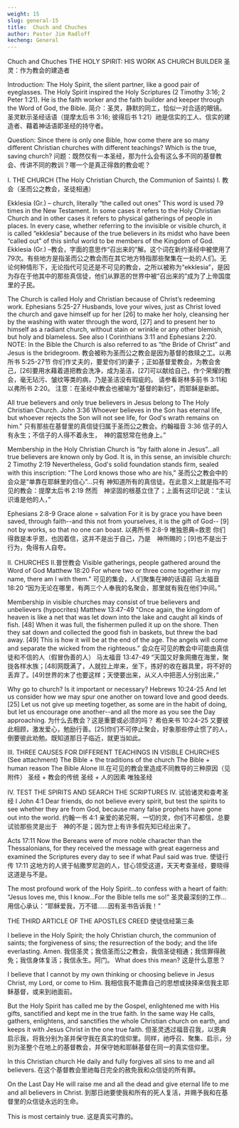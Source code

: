 ```yaml
---
weight: 15
slug: general-15
title:  Chuch and Chuches
author: Pastor Jim Radloff
kecheng: General
---
```


Chuch and Chuches
THE HOLY SPIRIT: HIS WORK AS CHURCH BUILDER
圣灵：作为教会的建造者

Introduction: The Holy Spirit, the silent partner, like a good pair of eyeglasses. The Holy Spirit inspired the Holy Scriptures (2 Timothy 3:16; 2 Peter 1:21).  He is the faith worker and the faith builder and keeper through the Word of God, the Bible.
简介：圣灵，静默的同工，恰似一对合适的眼镜。圣灵默示圣经话语（提摩太后书 3:16; 彼得后书 1:21）祂是信实的工人、信实的建造者、藉着神话语即圣经的持守者。

Question:  Since there is only one Bible, how come there are so many different Christian churches with different teachings?  Which is the true, saving church?
问题：既然仅有一本圣经，那为什么会有这么多不同的基督教会、传讲不同的教训？哪一个是真正得救的教会呢？

I. THE CHURCH  (The Holy Christian Church, the Communion of Saints)
I. 教会（圣而公之教会，圣徒相通）

Ekklesia (Gr.) – church, literally “the called out ones”  This word is used 79 times in the New Testament. In some cases it refers to the Holy Christian Church and in other cases it refers to physical gatherings of people in places.  In every case, whether referring to the invisible or visible church, it is called “ekklesia” because of the true believers in its midst who have been “called out” of this sinful world to be members of the Kingdom of God.
Ekklesia (Gr.) –教会，字面的意思作“召出来的”解。这个词在新约圣经中被使用了79次。有些地方是指圣而公之教会而在其它地方特指那些聚集在一处的人们。无论何种情形下，无论指代可见还是不可见的教会，之所以被称为“ekklesia”，是因为存在于他其中的那些真信徒，他们从罪恶的世界中被“召出来的”成为了上帝国度里的子民。

The Church is called Holy and Christian because of Christ’s redeeming work.  Ephesians 5:25-27   Husbands, love your wives, just as Christ loved the church and gave himself up for her [26] to make her holy, cleansing her by the washing with water through the word, [27] and to present her to himself as a radiant church, without stain or wrinkle or any other blemish, but holy and blameless.  See also I Corinthians 3:11 and Ephesians 2:20.   NOTE: In the Bible the Church is also referred to as “the Bride of Christ” and Jesus is the bridegroom.
教会被称为圣而公之教会是因为基督的救赎之工。以弗所书 5:25-27节 你们作丈夫的，要爱你们的妻子；正如基督爱教会，为教会舍己，[26]要用水藉着道把教会洗净，成为圣洁，[27]可以献给自己，作个荣耀的教会，毫无玷污、皱纹等类的病，乃是圣洁没有瑕疵的。  请参看哥林多前书 3:11和以弗所书 2:20。 注意：在圣经中教会也被喻为“基督的新妇”，而耶稣是新郎。

All true believers and only true believers in Jesus belong to The Holy Christian Church.  John 3:36    Whoever believes in the Son has eternal life, but whoever rejects the Son will not see life, for God's wrath remains on him."
只有那些在基督里的真信徒归属于圣而公之教会。约翰福音 3:36 信子的人有永生；不信子的人得不着永生，　神的震怒常在他身上。”

Membership in the Holy Christian Church  is “by faith alone in Jesus”…all true believers are known only by God.   It is, in this sense, an invisible church:   2 Timothy 2:19     Nevertheless, God's solid foundation stands firm, sealed with this inscription: "The Lord knows those who are his,"
圣而公之教会中的会众是“单靠在耶稣里的信心”…只有    神知道所有的真信徒。在此意义上就是指不可见的教会：提摩太后书 2:19   然而　神坚固的根基立住了；上面有这印记说：“主认识谁是他的人，”

Ephesians 2:8-9  Grace alone = salvation            For it is by grace you have been saved, through faith--and this not from yourselves, it is the gift of God-- [9] not by works, so that no one can boast.
以弗所书 2:8-9 唯独恩典=救恩     你们得救是本乎恩，也因着信，这并不是出于自己，乃是　神所赐的；[9]也不是出于行为，免得有人自夸。


II. CHURCHES
II.普世教会
Visible gatherings, people gathered around the Word of God   Matthew 18:20  For where two or three come together in my name, there am I with them."
可见的集会，人们聚集在神的话语前 马太福音 18:20 “因为无论在哪里，有两三个人奉我的名聚会，那里就有我在他们中间。”

Membership in visible churches may consist of true believers and unbelievers (hypocrites)    Matthew 13:47-49  "Once again, the kingdom of heaven is like a net that was let down into the lake and caught all kinds of fish. [48] When it was full, the fishermen pulled it up on the shore. Then they sat down and collected the good fish in baskets, but threw the bad away. [49] This is how it will be at the end of the age. The angels will come and separate the wicked from the righteous.”
会众在可见的教会中可能由真信徒和不信的人（假冒伪善的人） 马太福音 13:47-49 “天国又好象网撒在海里，聚拢各样水族；[48]网既满了，人就拉上岸来，坐下，拣好的收在器具里，将不好的丢弃了。[49]世界的末了也要这样；天使要出来，从义人中把恶人分别出来，”

Why go to church?   Is it important or necessary?      Hebrews 10:24-25  And let us consider how we may spur one another on toward love and good deeds. [25] Let us not give up meeting together, as some are in the habit of doing, but let us encourage one another--and all the more as you see the Day approaching.
为什么去教会？这是重要或必须的吗？ 希伯来书 10:24-25 又要彼此相顾，激发爱心，勉励行善。[25]你们不可停止聚会，好象那些停止惯了的人，倒要彼此劝勉。既知道那日子临近，就更当如此。


III. THREE CAUSES FOR DIFFERENT TEACHINGS IN VISIBLE CHURCHES (See attachment)
The Bible + the traditions of the church
The Bible + human reason
The Bible Alone
III.在可见的教会里造成不同教导的三种原因（见附件）
圣经 + 教会的传统
圣经 + 人的因素
唯独圣经


IV.  TEST THE SPIRITS AND SEARCH THE SCRIPTURES
IV.  试验诸灵和查考圣经
I John 4:1    Dear friends, do not believe every spirit, but test the spirits to see whether they are from God, because many false prophets have gone out into the world.
约翰一书 4:1  亲爱的弟兄啊，一切的灵，你们不可都信，总要试验那些灵是出于　神的不是；因为世上有许多假先知已经出来了。

Acts 17:11   Now the Bereans were of more noble character than the Thessalonians, for they received the message with great eagerness and examined the Scriptures every day to see if what Paul said was true.
使徒行传 17:11 这地方的人贤于帖撒罗尼迦的人，甘心领受这道，天天考查圣经，要晓得这道是与不是。

The most profound work of the Holy Spirit…to confess with a heart of faith: “Jesus loves me, this I know…For the Bible tells me so!”
圣灵最深刻的工作…用信心承认：“耶稣爱我，万不错……因有圣书告诉我！”


THE THIRD ARTICLE OF THE APOSTLES CREED
使徒信经第三条


I believe in the Holy Spirit;  the holy Christian church, the communion of saints; the forgiveness of sins;  the resurrection of the body; and the life everlasting.  Amen.
我信圣灵；我信圣而公之教会，我信圣徒相通；我信罪得赦免；我信身体复活；我信永生。阿门。
What does this mean?
这是什么意思？

I believe that I cannot by my own thinking or choosing believe in Jesus Christ, my Lord, or come to Him.
我相信我不能靠自己的思想或抉择来信我主耶稣基督，或来到祂面前。

But the Holy Spirit has called me by the Gospel, enlightened me with His gifts, sanctified and kept me in the true faith.  In the same way He calls, gathers, enlightens, and sanctifies the whole Christian church on earth, and keeps it with Jesus Christ in the one true faith.
但圣灵透过福音召我，以恩典启示我，将我分别为圣并保守我在真实的信仰里。同样，祂呼召、聚集、启示，分别为圣整个在地上的基督教会，并保守她和耶稣基督在同一的真实信仰里。

In this Christian church He daily and fully forgives all sins to me and all believers.
在这个基督教会里祂每日完全的赦免我和众信徒的所有罪。

On the Last Day He will raise me and all the dead and give eternal life to me
and all believers in Christ.
到那日祂要使我和所有的死人复活，并赐予我和在基督里的众信徒永远的生命。

This is most certainly true.
这是真实可靠的。
